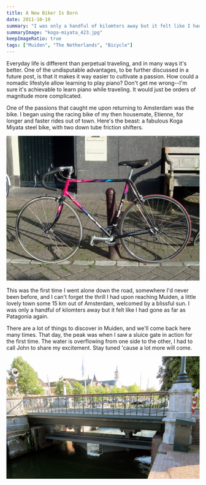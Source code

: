 ```yaml
---
title: A New Biker Is Born
date: 2011-10-10
summary: "I was only a handful of kilomters away but it felt like I had gone as far as Patagonia again."
summaryImage: "koga-miyata_423.jpg"
keepImageRatio: true
tags: ["Muiden", "The Netherlands", "Bicycle"]
---
```


Everyday life is different than perpetual traveling, and in many ways it's better. One of the undisputable advantages, to be further discussed in a future post, is that it makes it way easier to cultivate a passion. How could a nomadic lifestyle allow learning to play piano? Don't get me wrong--I'm sure it's achievable to learn piano while traveling. It would just be orders of magnitude more complicated.

One of the passions that caught me upon returning to Amsterdam was the bike. I began using the racing bike of my then housemate, Etienne, for longer and faster rides out of town. Here's the beast: a fabulous Koga Miyata steel bike, with two down tube friction shifters.

![](koga-miyata_423.jpg)

This was the first time I went alone down the road, somewhere I'd never been before, and I can't forget the thrill I had upon reaching Muiden, a little lovely town some 15 km out of Amsterdam, welcomed by a blissful sun. I was only a handful of kilomters away but it felt like I had gone as far as Patagonia again. 

There are a lot of things to discover in Muiden, and we'll come back here many times. That day, the peak was when I saw a sluice gate in action for the first time. The water is overflowing from one side to the other, I had to call John to share my excitement. Stay tuned 'cause a lot more will come.

![](sluice-gate-muiden_358.jpg)



